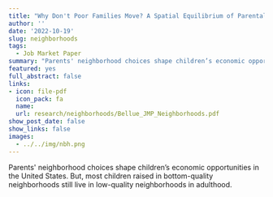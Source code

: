 ```yaml
---
title: "Why Don't Poor Families Move? A Spatial Equilibrium of Parental Decisions with Imperfect Information"
author: ''
date: '2022-10-19'
slug: neighborhoods
tags:
  - Job Market Paper
summary: "Parents' neighborhood choices shape children’s economic opportunities in the United States. However, most children raised in bottom-quality neighborhoods still live in low-quality neighborhoods in adulthood. Could parents' neighborhood choices also affect their children's future choices? I develop a quantitative spatial model of parental decisions that incorporates a novel mechanism: social learning about the technology of skill formation. Segregation generates information frictions that systematically distort parents' subjective beliefs and behavior. Using several United States representative datasets, I calibrate the model to the average commuting zone in the country. The calibrated model matches targeted and non-targeted parental behaviors and generates an endogenous distribution of subjective beliefs. I find that a relatively modest level of delusion increases inequality by 3% and decreases social mobility by 12%. Housing vouchers improve the neighborhood quality of eligible families, raising children's future earnings. When scaled-up, general equilibrium responses in local prices and subjective beliefs amplify the policy effects on eligible households, reducing inequality and improving social mobility. Ignoring subjective belief responses greatly undermines the policy effects."
featured: yes
full_abstract: false
links:
- icon: file-pdf
  icon_pack: fa
  name: 
  url: research/neighborhoods/Bellue_JMP_Neighborhoods.pdf
show_post_date: false
show_links: false
images:
  - ../../img/nbh.png
---
```


Parents' neighborhood choices shape children’s economic opportunities in the United States. But, most children raised in bottom-quality neighborhoods still live in low-quality neighborhoods in adulthood. 

<div>                        
        <script type="text/javascript">window.PlotlyConfig = {MathJaxConfig: 'local'};</script>
         <script src="../../js/matrixmobData1.js"  ></script>                
        <div id="d1b212c1-b722-400f-b05f-8ee77950a910" class="plotly-graph-div" style="height:100%; width:100%;"></div>           
         <script src="../../js/matrixmobData2.js" ></script>           
        <div style="text-align: justify;" class="f7"> Note: Probability of moves conditionnal on childhood neighborhood quality. Quality is proxied by census tract household median income. Each neighborhood represents a decile of the census tract quality distribution. Almost half of the children raised in the bottom-decile of the neighborhood quality distribution live in the bottom-quintile of the neighbohood quality distibution in adulhood. </div>
        <div style="text-align: right;" class="f7"> Source: AddHealth</div>
    </div>


Do parents' neighborhood choices also affect their children's future choices?

I propose a novel mechanism to help understand parents' decisions across generations and socioeconomic groups: social learning about the technology of skill formation in the neighborhood. 


<table>
<caption>Social Learning in the Neighborhood</caption>
<tr><td><div class="f6"> Consider a world in which success depends on parental inputs -neighborhood quality and parental time- and ability shocks -which can be interpreted to some extent as luck. 

Information is imperfect; people are unaware of the returns to parental inputs and must learn about it. Young adults learn by observing older adults in their neighborhoods (social learning). They see average local successes and past parental inputs but only perceive their neighbors' ability shocks. 

Young adults' inference of the returns crucially depends on the accuracy of their perception. If they underestimate local ability shocks, they implicitly attribute too little of the local successes to those shocks and become over-optimistic about the returns to parental inputs. Conversely, if they overestimate them, they become pessimistic about the returns.

Ability shock perceptions are unbiased but bounded, which leads to moderate perceptions of ability shocks. Therefore, the larger the ability shocks in a given neighborhood, the more young adults underestimate local ability shocks and become over-optimistic. Conversely, the smaller the ability shocks in a given neighborhood, the more young adults overestimate local ability shocks and become pessimistic.  

With residential income segregation --a form of spatial sorting partly based on ability shock--, persistent delusion arises endogenously. In high-quality neighborhoods, live, on average, over-optimistic and wealthy parents with high-ability shocks. Their children become over-optimistic and tend to stay. In low-quality neighborhoods live, on average, pessimistic and low-income parents with low-ability shocks. Their children become pessimistic and tend to stay.</div ></td></tr>
</table>




I depart from the perfect information assumptions and develop a quantitative spatial model of parental decisions in which I incorporate the novel mechanism.
In the model, segregation generates information frictions that systematically distort parents' subjective beliefs and behaviors.

Using several United States representative datasets, I calibrate the model to the average commuting zone in the country. The calibrated model matches targeted and non-targeted parental behaviors and generates an endogenous distribution of subjective beliefs.


<div>                        
        <script type="text/javascript">window.PlotlyConfig = {MathJaxConfig: 'local'};</script>
        <script src="../../js/matrixmobModel12.js"></script>                
        <div id="fe863b8b-acc1-4457-897f-08497b532913" class="plotly-graph-div" style="height:450px; width:100%;"></div>            
        <script src="../../js/matrixmobModel22.js"></script> 
      <div style="text-align: justify;" class="f7"> Note: Model generated probability of moves conditionnal on childhood neighborhood quality. Each neighborhood represents a decile of the census tract quality distribution in the data. In the model too, almost half of the children raised in the bottom-decile of the neighborhood quality distribution live in the bottom-quintile of the neighbohood quality distibution in adulhood. </div>
         <div style="text-align: right;" class="f7"> Source: Model generated data</div>
  </div>   
    

The model generates a relatively modest delusion level --consistent with micro-studies-- that significantly affects the economy. Delusion is asymmetric across the income distribution. Under perfect information, low-income parents' perceived returns would be 17% higher while those of high-income parents would be 7% lower. This deviation from perfect information has large effects on the american dream. Under perfect information, inequality would be 3% lower and social mobility 12% higher.


<table class="f6  mw7" stye="max-width: 100%;display: flex;">
<caption>Effects of Social Learning - Changes Due to Perfect Information Relative to Baseline Model</caption>
  <tr>
  	<th></th>
    <th></th>
    <th></th>
    <th colspan="3">Income Quartile</th>
  </tr>
  <tr>
  	<th></th>
    <th>All</th>
    <th>1st</th>
    <th>2nd</th>
    <th>3rd</th>
    <th>4th</th>
  </tr>
  <tr>
    <td>Perceived Returns</td>
    <td>+3%</td>
    <td>+17%</td>
    <td>+6%</td>
    <td>0%</td>
    <td>-7%</td>
  </tr>
    <tr>
    <td>Parental Time</td>
    <td>+7%</td>
    <td>+31%</td>
    <td>+10%</td>
    <td>+3%</td>
    <td>-5%</td>
  </tr>
      <tr>
    <td>Social Mobility</td>
    <td>+12%</td>
    <td></td>
    <td></td>
    <td></td>
     <td></td>
  </tr>
  <tr>
    <td>Inequality</td>
    <td>-3%</td>
    <td></td>
    <td></td>
    <td></td>
     <td></td>
  </tr>
      <tr>
    <td>Poverty</td>
    <td>-17%</td>
    <td></td>
    <td></td>
    <td></td>
     <td></td>
  </tr>
</table>
<div style="text-align: right; margin-top:-30px;" class="f7 mt0"> Source: Model generated data</div>

Segregation distortion effects motivate a government intervention. I use the calibrated model to evaluate a housing voucher policy. In line with empirical evidence, the model predicts that housing vouchers improve the neighborhood quality of eligible families, raising children's future earnings. When scaling up the policy, general equilibrium responses in local prices and subjective beliefs amplify the effects on eligible households, reducing inequality and improving social mobility. However, ignoring the change in the information friction significantly undermines the housing voucher policy effects.


<table class="f6  mw7" stye="max-width: 100%;display: flex;">
<caption>Effects of a Housing Voucher Policy</caption>
  <tr>
  	<th></th>
    <th></th>
    <th></th>
    <th></th>
    <th colspan="3">Income Quartile</th>
  </tr>
  <tr>
  	<th></th>
  	<th></th>
    <th>All</th>
    <th>1st</th>
    <th>2nd</th>
    <th>3rd</th>
    <th>4th</th>
  </tr>
  <tr>
    <td rowspan=5>Baseline Model</td>
    <td >Perceived Returns</td>
    <td>+2.8%</td>
    <td>+7.1%</td>
    <td>+3.3%</td>
    <td>+2.2%</td>
    <td>+0.2%</td>
  </tr>
  <tr>
    <td>Parental Time</td>
    <td>+2.6%</td>
    <td>+8.0%</td>
    <td>+2.2%</td>
    <td>+1.2%</td>
    <td>+1.3%</td>
  </tr>
  <tr>
    <td>Social Mobility</td>
    <td>+3.8%</td>
    <td></td>
    <td></td>
    <td></td>
     <td></td>
  </tr>
  <tr>
    <td>Inequality</td>
    <td>-0.8%</td>
    <td></td>
    <td></td>
    <td></td>
     <td></td>
  </tr>
  <tr>
    <td>Poverty</td>
    <td>-6.3%</td>
    <td></td>
    <td></td>
    <td></td>
     <td></td>
  </tr>
  <tr>
  	<td rowspan=5>Ignoring Information Friction Change</td>
  	<td >Perceived Returns</td>
    <td>-0.0%</td>
    <td>+0.5%</td>
    <td>-0.2%</td>
    <td>-0.2%</td>
    <td>+0.0%</td>
  </tr>
  <tr>
    <td>Parental Time</td>
    <td>-1.2%</td>
    <td>-1.6%</td>
    <td>-2.4%</td>
    <td>-1.5%</td>
    <td>+0.8%</td>
  </tr>
  <tr>
    <td>Social Mobility</td>
    <td>-0.5%</td>
    <td></td>
    <td></td>
    <td></td>
     <td></td>
  </tr>
  <tr>
    <td>Inequality</td>
    <td>+0.0%</td>
    <td></td>
    <td></td>
    <td></td>
     <td></td>
  </tr>
    <tr>
    <td>Poverty</td>
    <td>+1.3%</td>
    <td></td>
    <td></td>
    <td></td>
     <td></td>
  </tr>
</table>
<div style="text-align: right; margin-top:-30px;" class="f7"> Source: Model generated data</div>
